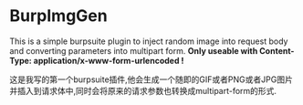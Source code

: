 BurpImgGen
===

This is a simple burpsuite plugin to inject random image into request body and converting parameters into multipart form. **Only useable with Content-Type: application/x-www-form-urlencoded !**

这是我写的第一个burpsuite插件,他会生成一个随即的GIF或者PNG或者JPG图片并插入到请求体中,同时会将原来的请求参数也转换成multipart-form的形式.
